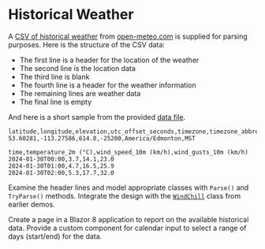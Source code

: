 # Historical Weather

A [CSV of historical weather](./HistoricalWeather/open-meteo-53.60N113.28W614m.csv) from [open-meteo.com](https://open-meteo.com/en/docs/historical-weather-api/#hourly=temperature_2m,wind_speed_10m,wind_gusts_10m&timezone=auto) is supplied for parsing purposes. Here is the structure of the CSV data:

- The first line is a header for the location of the weather
- The second line is the location data
- The third line is blank
- The fourth line is a header for the weather information
- The remaining lines are weather data
- The final line is empty

And here is a short sample from the provided [data file](./HistoricalWeather/open-meteo-53.60N113.28W614m.csv).

```csv
latitude,longitude,elevation,utc_offset_seconds,timezone,timezone_abbreviation
53.60281,-113.27586,614.0,-25200,America/Edmonton,MST
```

```csv
time,temperature_2m (°C),wind_speed_10m (km/h),wind_gusts_10m (km/h)
2024-01-30T00:00,3.7,14.1,23.0
2024-01-30T01:00,4.7,16.5,25.9
2024-01-30T02:00,5.3,17.7,32.0
```

Examine the header lines and model appropriate classes with `Parse()` and `TryParse()` methods. Integrate the design with the [`WindChill`](./Code/WindChill.cs) class from earlier demos.

Create a page in a Blazor 8 application to report on the available historical data. Provide a custom component for calendar input to select a range of days (start/end) for the data.
